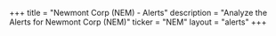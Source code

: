 +++
title = "Newmont Corp (NEM) - Alerts"
description = "Analyze the Alerts for Newmont Corp (NEM)"
ticker = "NEM"
layout = "alerts"
+++

